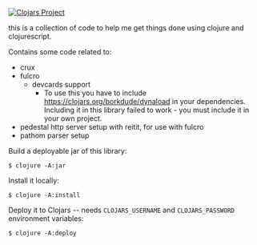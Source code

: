 
[![Clojars Project](https://img.shields.io/clojars/v/dv/clj-utils.svg)](https://clojars.org/dv/clj-utils)

this is a collection of code to help me get things done using clojure and clojurescript.

Contains some code related to:

- crux
- fulcro
  - devcards support
    - To use this you have to include https://clojars.org/borkdude/dynaload in your dependencies. Including it in 
    this library failed to work - you must include it in your own project.
- pedestal http server setup with reitit, for use with fulcro
- pathom parser setup

Build a deployable jar of this library:

    $ clojure -A:jar

Install it locally:

    $ clojure -A:install

Deploy it to Clojars -- needs `CLOJARS_USERNAME` and `CLOJARS_PASSWORD` environment variables:

    $ clojure -A:deploy

